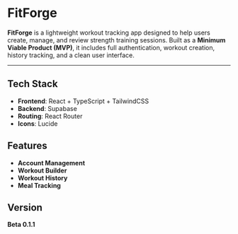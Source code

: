 # FitForge

**FitForge** is a lightweight workout tracking app designed to help users create, manage, and review strength training sessions. Built as a **Minimum Viable Product (MVP)**, it includes full authentication, workout creation, history tracking, and a clean user interface.

---

## Tech Stack

- **Frontend**: React + TypeScript + TailwindCSS
- **Backend**: Supabase
- **Routing**: React Router
- **Icons**: Lucide

## Features

- **Account Management**
- **Workout Builder**
- **Workout History**
- **Meal Tracking**

## Version

**Beta 0.1.1**
